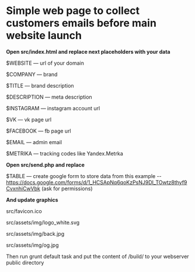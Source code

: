 # Simple web page to collect customers emails before main website launch
__Open src/index.html and replace next placeholders with your data__

$WEBSITE — url of your domain

$COMPANY — brand

$TITLE — brand description

$DESCRIPTION — meta description

$INSTAGRAM — instagram account url

$VK — vk page url

$FACEBOOK — fb page url

$EMAIL — admin email

$METRIKA — tracking codes like Yandex.Metrka


__Open src/send.php and replace__

$TABLE — create google form to store data from this example -- https://docs.google.com/forms/d/1_HCSApNq6qoKzPsNJ9DI_TOwtz8thyf9CvxnhiCwVbk (ask for permissions)

__And update graphics__

src/favicon.ico

src/assets/img/logo_white.svg

src/assets/img/back.jpg

src/assets/img/og.jpg


Then run grunt default task and put the content of /build/ to your webserver public directory
